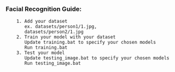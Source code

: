 ### Facial Recognition Guide:

        1. Add your dataset
           ex. datasets/person1/1.jpg, 
           datasets/person2/1.jpg
        2. Train your model with your dataset
           Update training.bat to specify your chosen models
           Run training.bat
        3. Test your model
           Update testing_image.bat to specify your chosen models
           Run testing_image.bat
